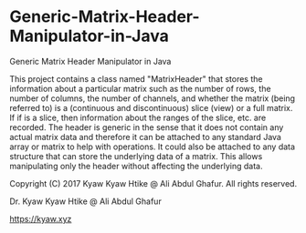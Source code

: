 # Generic-Matrix-Header-Manipulator-in-Java
Generic Matrix Header Manipulator in Java

This project contains a class named "MatrixHeader" that stores the information about a particular matrix such as the number of rows, the number of columns, the number of channels, and whether the matrix (being referred to) is a (continuous and discontinuous) slice (view) or a full matrix. If if is a slice, then information about the ranges of the slice, etc. are recorded. The header is generic in the sense that it does not contain any actual matrix data and therefore it can be attached to any standard Java array or matrix to help with operations. It could also be attached to any data structure that can store the underlying data of a matrix. This allows manipulating only the header without affecting the underlying data.


Copyright (C) 2017 Kyaw Kyaw Htike @ Ali Abdul Ghafur. All rights reserved.



Dr. Kyaw Kyaw Htike @ Ali Abdul Ghafur



https://kyaw.xyz

